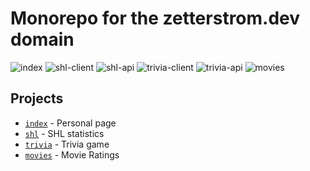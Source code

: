 # Monorepo for the zetterstrom.dev domain

![index](https://github.com/viktorzetterstrom/zetterstrom-dev/workflows/index/badge.svg)
![shl-client](https://github.com/viktorzetterstrom/zetterstrom-dev/workflows/shl-client/badge.svg)
![shl-api](https://github.com/viktorzetterstrom/zetterstrom-dev/workflows/shl-api/badge.svg)
![trivia-client](https://github.com/viktorzetterstrom/zetterstrom-dev/workflows/trivia-client/badge.svg)
![trivia-api](https://github.com/viktorzetterstrom/zetterstrom-dev/workflows/trivia-api/badge.svg)
![movies](https://github.com/viktorzetterstrom/zetterstrom-dev/workflows/movies/badge.svg)

## Projects

- [`index`](https://zetterstrom.dev) - Personal page
- [`shl`](https://shl.zetterstrom.dev) - SHL statistics
- [`trivia`](https://trivia.zetterstrom.dev) - Trivia game
- [`movies`](https://movies.zetterstrom.dev) - Movie Ratings
